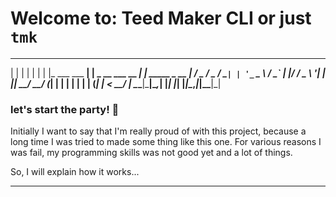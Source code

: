 # Welcome to: Teed Maker CLI or just `tmk`

  _                _                   _
 | |              | |                 | |
 | |_ ___  ___  __| |  _ __ ___   __ _| | _____ _ __
 | __/ _ \/ _ \/ _` | | '_ ` _ \ / _` | |/ / _ \ '__|
 | ||  __/  __/ (_| | | | | | | | (_| |   <  __/ |
  \__\___|\___|\__,_| |_| |_| |_|\__,_|_|\_\___|_|


### let's start the party! :tada:

Initially I want to say that I'm really proud of with this project, because a long time I was tried to made some thing like this one. For various reasons I was fail, my programming skills was not good yet and a lot of things.

So, I will explain how it works...

---
